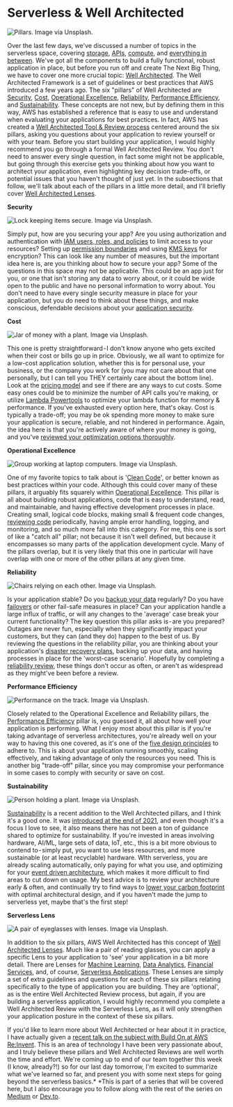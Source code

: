 # Serverless & Well Architected

![Pillars. Image via Unsplash.](images/day75-1.jpg)

Over the last few days, we've discussed a number of topics in the serverless space, covering [storage](https://dev.to/aws-heroes/serverless-storage-50i3), [APIs](https://dev.to/aws-heroes/serverless-apis-5bdp), [compute](https://dev.to/aws-heroes/serverless-compute-3bgo), and [everything in between](https://dev.to/aws-heroes/serverless-orchestration-3879). We've got all the components to build a fully functional, robust application in place, but before you run off and create The Next Big Thing, we have to cover one more crucial topic: [Well Architected](https://aws.amazon.com/architecture/well-architected/?wa-lens-whitepapers.sort-by=item.additionalFields.sortDate&wa-lens-whitepapers.sort-order=desc&wa-guidance-whitepapers.sort-by=item.additionalFields.sortDate&wa-guidance-whitepapers.sort-order=desc). The Well Architected Framework is a set of guidelines or best practices that AWS introduced a few years ago. The six "pillars" of Well Architected are [Security](https://docs.aws.amazon.com/wellarchitected/latest/security-pillar/welcome.html), [Cost](https://docs.aws.amazon.com/wellarchitected/latest/cost-optimization-pillar/welcome.html), [Operational Excellence](https://docs.aws.amazon.com/wellarchitected/latest/operational-excellence-pillar/welcome.html), [Reliability](https://docs.aws.amazon.com/wellarchitected/latest/reliability-pillar/welcome.html), [Performance Efficiency](https://docs.aws.amazon.com/wellarchitected/latest/performance-efficiency-pillar/welcome.html), and [Sustainability](https://docs.aws.amazon.com/wellarchitected/latest/sustainability-pillar/sustainability-pillar.html). These concepts are not new, but by defining them in this way, AWS has established a reference that is easy to use and understand when evaluating your applications for best practices. In fact, AWS has created a [Well Architected Tool & Review process](https://aws.amazon.com/well-architected-tool/) centered around the six pillars, asking you questions about your application to review yourself or with your team. Before you start building your application, I would highly recommend you go through a formal Well Architected Review. You don't need to answer every single question, in fact some might not be applicable, but going through this exercise gets you thinking about how you want to architect your application, even highlighting key decision trade-offs, or potential issues that you haven't thought of just yet. In the subsections that follow, we'll talk about each of the pillars in a little more detail, and I'll briefly cover [Well Architected Lenses](https://docs.aws.amazon.com/wellarchitected/latest/userguide/lenses.html).

**Security**

![Lock keeping items secure. Image via Unsplash.](images/day75-2.jpg)

Simply put, how are you securing your app? Are you using authorization and authentication with [IAM users, roles, and policies](https://docs.aws.amazon.com/IAM/latest/UserGuide/introduction.html) to limit access to your resources? Setting up [permission boundaries](https://docs.aws.amazon.com/IAM/latest/UserGuide/access_policies_boundaries.html) and using [KMS keys](https://aws.amazon.com/kms/) for encryption? This can look like any number of measures, but the important idea here is, are you thinking about how to secure your app? Some of the questions in this space may not be applicable. This could be an app just for you, or one that isn't storing any data to worry about, or it could be wide open to the public and have no personal information to worry about. You don't need to have every single security measure in place for your application, but you do need to think about these things, and make conscious, defendable decisions about your [application security](https://docs.aws.amazon.com/wellarchitected/latest/security-pillar/welcome.html).

**Cost**

![Jar of money with a plant. Image via Unsplash.](images/day75-3.jpg)

This one is pretty straightforward - I don't know anyone who gets excited when their cost or bills go up in price. Obviously, we all want to optimize for a low-cost application solution, whether this is for personal use, your business, or the company you work for (you may not care about that one personally, but I can tell you THEY certainly care about the bottom line). Look at the [pricing model](https://aws.amazon.com/pricing/?aws-products-pricing.sort-by=item.additionalFields.productNameLowercase&aws-products-pricing.sort-order=asc&awsf.Free%20Tier%20Type=*all&awsf.tech-category=*all) and see if there are any ways to cut costs. Some easy ones could be to minimize the number of API calls you're making, or utilize [Lambda Powertools](https://awslabs.github.io/aws-lambda-powertools-python/2.9.1/) to optimize your lambda function for memory & performance. If you've exhausted every option here, that's okay. Cost is typically a trade-off; you may be ok spending more money to make sure your application is secure, reliable, and not hindered in performance. Again, the idea here is that you're actively aware of where your money is going, and you've [reviewed your optimization options thoroughly](https://docs.aws.amazon.com/wellarchitected/latest/cost-optimization-pillar/welcome.html).

**Operational Excellence**

![Group working at laptop computers. Image via Unsplash.](images/day75-4.jpg)

One of my favorite topics to talk about is '[Clean Code](https://www.amazon.com/Clean-Code-Handbook-Software-Craftsmanship/dp/0132350882)', or better known as best practices within your code. Although this could cover many of these pillars, it arguably fits squarely within [Operational Excellence](https://docs.aws.amazon.com/wellarchitected/latest/operational-excellence-pillar/welcome.html). This pillar is all about building robust applications, code that is easy to understand, read, and maintainable, and having effective development processes in place. Creating small, logical code blocks, making small & frequent code changes, [reviewing code](https://about.gitlab.com/topics/version-control/what-is-code-review/#:~:text=Code%20reviews%2C%20also%20known%20as,developers%20learn%20the%20source%20code.) periodically, having ample error handling, logging, and monitoring, and so much more fall into this category. For me, this one is sort of like a "catch all" pillar; not because it isn't well defined, but because it encompasses so many parts of the application development cycle. Many of the pillars overlap, but it is very likely that this one in particular will have overlap with one or more of the other pillars at any given time.

**Reliability**

![Chairs relying on each other. Image via Unsplash.](images/day75-5.jpg)

Is your application stable? Do you [backup your data](https://aws.amazon.com/backup/) regularly? Do you have [failovers](https://docs.aws.amazon.com/whitepapers/latest/web-application-hosting-best-practices/failover-with-aws.html) or other fail-safe measures in place? Can your application handle a large influx of traffic, or will any changes to the 'average' case break your current functionality? The key question this pillar asks is - are you prepared? Outages are never fun, especially when they significantly impact your customers, but they can (and they do) happen to the best of us. By reviewing the questions in the reliability pillar, you are thinking about your application's [disaster recovery plans](https://docs.aws.amazon.com/whitepapers/latest/disaster-recovery-workloads-on-aws/disaster-recovery-options-in-the-cloud.html), backing up your data, and having processes in place for the 'worst-case scenario'. Hopefully by completing a [reliability review](https://docs.aws.amazon.com/wellarchitected/latest/reliability-pillar/welcome.html), these things don't occur as often, or aren't as widespread as they might've been before a review.

**Performance Efficiency**

![Performance on the track. Image via Unsplash.](images/day75-6.jpg)

Closely related to the Operational Excellence and Reliability pillars, the [Performance Efficiency](https://docs.aws.amazon.com/wellarchitected/latest/performance-efficiency-pillar/welcome.html) pillar is, you guessed it, all about how well your application is performing. What I enjoy most about this pillar is if you're taking advantage of serverless architectures, you're already well on your way to having this one covered, as it's one of the [five design principles](https://aws.amazon.com/blogs/apn/the-6-pillars-of-the-aws-well-architected-framework/) to adhere to. This is about your application running smoothly, scaling effectively, and taking advantage of only the resources you need. This is another big "trade-off" pillar, since you may compromise your performance in some cases to comply with security or save on cost.

**Sustainability**

![Person holding a plant. Image via Unsplash.](images/day75-7.jpg)

[Sustainability](https://docs.aws.amazon.com/wellarchitected/latest/sustainability-pillar/sustainability-pillar.html) is a recent addition to the Well Architected pillars, and I think it's a good one. It was [introduced at the end of 2021](https://aws.amazon.com/blogs/aws/sustainability-pillar-well-architected-framework/), and even though it's a focus I love to see, it also means there has not been a ton of guidance shared to optimize for sustainability. If you're invested in areas involving hardware, AI/ML, large sets of data, IoT, etc., this is a bit more obvious to contend to - simply put, you want to use less resources, and more sustainable (or at least recyclable) hardware. WIth serverless, you are already scaling automatically, only paying for what you use, and optimizing for your [event driven architecture](https://aws.amazon.com/event-driven-architecture/), which makes it more difficult to find areas to cut down on usage. My best advice is to review your architecture early & often, and continually try to find ways to [lower your carbon footprint](https://www.nature.org/en-us/get-involved/how-to-help/carbon-footprint-calculator/#:~:text=A%20carbon%20footprint%20is%20the,is%20closer%20to%204%20tons.) with optimal architectural design, and if you haven't made the jump to serverless yet, maybe that's the first step!

**Serverless Lens**

![A pair of eyeglasses with lenses. Image via Unsplash.](images/day75-8.jpg)

In addition to the six pillars, AWS Well Architected has this concept of [Well Architected Lenses](https://docs.aws.amazon.com/wellarchitected/latest/userguide/lenses.html). Much like a pair of reading glasses, you can apply a specific Lens to your application to 'see' your application in a bit more detail. There are Lenses for [Machine Learning](https://docs.aws.amazon.com/wellarchitected/latest/machine-learning-lens/machine-learning-lens.html), [Data Analytics](https://docs.aws.amazon.com/wellarchitected/latest/analytics-lens/analytics-lens.html?did=wp_card&trk=wp_card), [Financial Services](https://docs.aws.amazon.com/wellarchitected/latest/financial-services-industry-lens/welcome.html?did=wp_card&trk=wp_card), and, of course, [Serverless Applications](https://docs.aws.amazon.com/wellarchitected/latest/serverless-applications-lens/welcome.html?did=wp_card&trk=wp_card). These Lenses are simply a set of extra guidelines and questions for each of these six pillars relating specifically to the type of application you are building. They are 'optional', as is the entire Well Architected Review process, but again, if you are building a serverless application, I would highly recommend you complete a Well Architected Review with the Serverless Lens, as it will only strengthen your application posture in the context of these six pillars.

If you'd like to learn more about Well Architected or hear about it in practice, I have actually given a [recent talk on the subject with Build On at AWS Re:Invent](https://www.twitch.tv/videos/1674539542?collection=T1passDrLhdY6Q). This is an area of technology I have been very passionate about, and I truly believe these pillars and Well Architected Reviews are well worth the time and effort. We're coming up to end of our team together this week (I know, already?!) so for our last day tomorrow, I'm excited to summarize what we've learned so far, and present you with some next steps for going beyond the serverless basics.*
*This is part of a series that will be covered here, but I also encourage you to follow along with the rest of the series on [Medium](https://kristiperreault.medium.com/serverless-well-architected-b379d5be10ad) or [Dev.to](https://dev.to/aws-heroes/serverless-well-architected-40jn).
